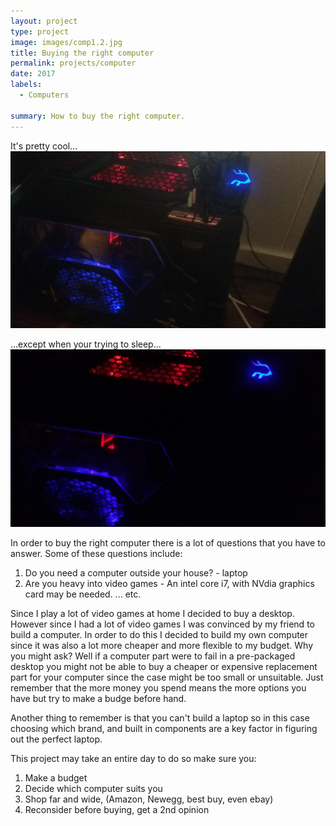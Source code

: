 ```yaml
---
layout: project
type: project
image: images/comp1.2.jpg
title: Buying the right computer
permalink: projects/computer
date: 2017
labels:
  - Computers
  
summary: How to buy the right computer.
---
```


<div class="ui small rounded images">
It's pretty cool...
  <img class="ui image" src="../images/comp1.jpg">
  
  
  ...except when your trying to sleep...
  <img class="ui image" src="../images/comp2.jpg">
</div>

In order to buy the right computer there is a lot of questions that you have to answer.
Some of these questions include: 
1. Do you need a computer outside your house? - laptop
2. Are you heavy into video games - An intel core i7, with NVdia graphics card may be needed.
...
etc.

Since I play a lot of video games at home I decided to buy a desktop. However since I had a lot of video games I was convinced by my friend to build a computer. In order to do this I decided to build my own computer since it was also a lot more cheaper and more flexible to my budget. Why you might ask? Well if a computer part were to fail in a pre-packaged desktop you might not be able to buy a cheaper or expensive replacement part for your computer since the case might be too small or unsuitable. Just remember that the more money you spend means the more options you have but try to make a budge before hand. 

Another thing to remember is that you can't build a laptop so in this case choosing which brand, and built in components are a key factor in figuring out the perfect laptop. 

This project may take an entire day to do so make sure you:
1. Make a budget
2. Decide which computer suits you
3. Shop far and wide, (Amazon, Newegg, best buy, even ebay)
4. Reconsider before buying, get a 2nd opinion 
